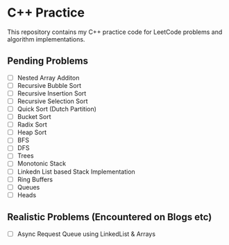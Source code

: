 # C++ Practice

This repository contains my C++ practice code for LeetCode problems and algorithm implementations.

## Pending Problems

- [ ] Nested Array Additon
- [ ] Recursive Bubble Sort
- [ ] Recursive Insertion Sort
- [ ] Recursive Selection Sort
- [ ] Quick Sort (Dutch Partition)
- [ ] Bucket Sort
- [ ] Radix Sort
- [ ] Heap Sort
- [ ] BFS
- [ ] DFS
- [ ] Trees
- [ ] Monotonic Stack
- [ ] Linkedn List based Stack Implementation
- [ ] Ring Buffers
- [ ] Queues
- [ ] Heads

## Realistic Problems (Encountered on Blogs etc)

- [ ] Async Request Queue using LinkedList & Arrays
